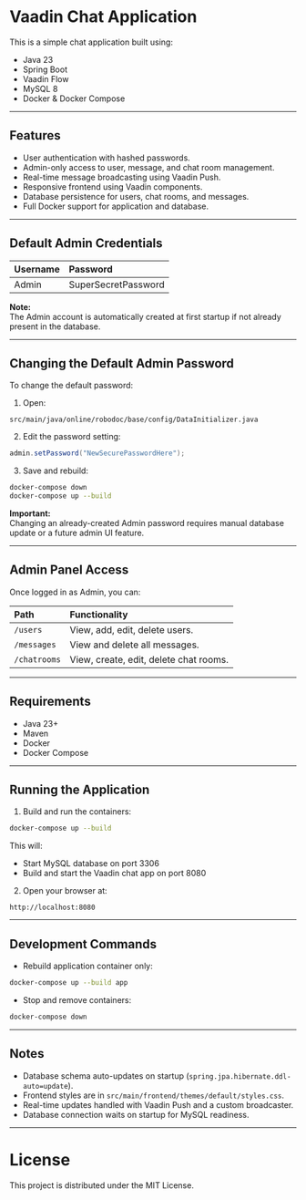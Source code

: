 # Vaadin Chat Application

This is a simple chat application built using:
- Java 23
- Spring Boot
- Vaadin Flow
- MySQL 8
- Docker & Docker Compose

---

## Features

- User authentication with hashed passwords.
- Admin-only access to user, message, and chat room management.
- Real-time message broadcasting using Vaadin Push.
- Responsive frontend using Vaadin components.
- Database persistence for users, chat rooms, and messages.
- Full Docker support for application and database.

---

## Default Admin Credentials

| Username | Password            |
|:---------|:--------------------|
| Admin    | SuperSecretPassword  |

**Note:**  
The Admin account is automatically created at first startup if not already present in the database.

---

## Changing the Default Admin Password

To change the default password:

1. Open:
```
src/main/java/online/robodoc/base/config/DataInitializer.java
```

2. Edit the password setting:

```java
admin.setPassword("NewSecurePasswordHere");
```

3. Save and rebuild:

```bash
docker-compose down
docker-compose up --build
```

**Important:**  
Changing an already-created Admin password requires manual database update or a future admin UI feature.

---

## Admin Panel Access

Once logged in as Admin, you can:

| Path            | Functionality                       |
|:----------------|:-------------------------------------|
| `/users`        | View, add, edit, delete users.        |
| `/messages`     | View and delete all messages.         |
| `/chatrooms`    | View, create, edit, delete chat rooms.|

---

## Requirements

- Java 23+
- Maven
- Docker
- Docker Compose

---

## Running the Application

1. Build and run the containers:

```bash
docker-compose up --build
```

This will:
- Start MySQL database on port 3306
- Build and start the Vaadin chat app on port 8080

2. Open your browser at:

```
http://localhost:8080
```

---

## Development Commands

- Rebuild application container only:

```bash
docker-compose up --build app
```

- Stop and remove containers:

```bash
docker-compose down
```

---

## Notes

- Database schema auto-updates on startup (`spring.jpa.hibernate.ddl-auto=update`).
- Frontend styles are in `src/main/frontend/themes/default/styles.css`.
- Real-time updates handled with Vaadin Push and a custom broadcaster.
- Database connection waits on startup for MySQL readiness.

---

# License

This project is distributed under the MIT License.